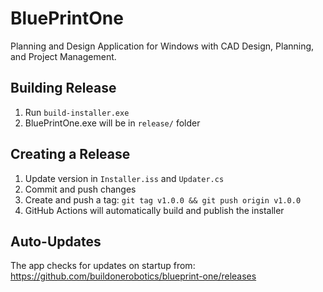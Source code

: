 # BluePrintOne

Planning and Design Application for Windows with CAD Design, Planning, and Project Management.

## Building Release

1. Run `build-installer.exe`
2. BluePrintOne.exe will be in `release/` folder

## Creating a Release

1. Update version in `Installer.iss` and `Updater.cs`
2. Commit and push changes
3. Create and push a tag: `git tag v1.0.0 && git push origin v1.0.0`
4. GitHub Actions will automatically build and publish the installer

## Auto-Updates

The app checks for updates on startup from: https://github.com/buildonerobotics/blueprint-one/releases

